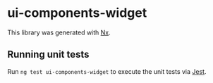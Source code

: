 # ui-components-widget

This library was generated with [Nx](https://nx.dev).

## Running unit tests

Run `ng test ui-components-widget` to execute the unit tests via [Jest](https://jestjs.io).

